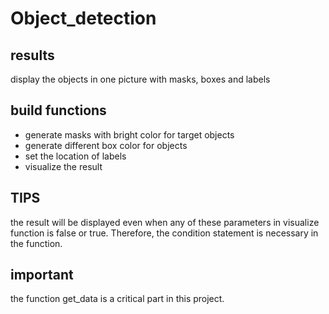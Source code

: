 # Object_detection

## results
display the objects in one picture with masks, boxes and labels 

## build functions
* generate masks with bright color for target objects
* generate different box color for objects
* set the location of labels 
* visualize the result 

## TIPS
the result will be displayed even when any of these parameters in visualize function is false or true. Therefore, the condition statement is necessary in the function.

## important
the function get_data is a critical part in this project.